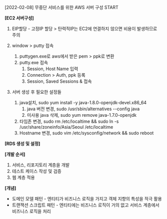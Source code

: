 [2022-02-08] 무중단 서비스를 위한 AWS 서버 구성 START 

**[EC2 서버구성]**
1. EIP할당 - 고정IP 할당
		> 탄력적IP는 EC2에 연결하지 않으면 비용이 발생하므로 주의
		
1. window > putty 접속
	1. puttygen.exe로 aws에서 받은 pem > ppk로 변환
	1. putty.exe 접속
		1. Session, Host Name 입력
		1. Connection > Auth, ppk 등록
		1. Session, Saved Sessions & 접속 
		
1. 서버 생성 후 필요한 설정들
	1. java설치, sudo yum install -y java-1.8.0-openjdk-devel.x86_64
		1. java 버전 변경, sudo /usr/sbin/alternatives --config java
		1. 미사용 java 삭제, sudo yum remove java-1.7.0-openjdk
	1. 타임존 변경, sudo rm /etc/localtime && sudo ln -s /usr/share/zoneinfo/Asia/Seoul /etc/localtime
	1. Hostname 변경, sudo vim /etc/sysconfig/network && sudo reboot
		
		
**[RDS 생성 및 설정]**

**[개발 순서]**
1. 서비스, 리포지토리 계층을 개발
2. 테스트 케이스 작성 및 검증
3. 웹 계층 적용 

**[개념]**
* 도메인 모델 패턴 - 엔티티가 비즈니스 로직을 가지고 객체 지향의 특성을 적극 활용
* 트랜잭션 스크립트 패턴 - 엔티티에는 비즈니스 로직이 거의 없고 서비스 계층에서 비즈니스 로직을 처리
